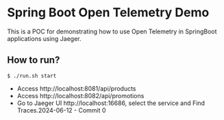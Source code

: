 # Spring Boot Open Telemetry Demo
This is a POC for demonstrating how to use Open Telemetry in SpringBoot applications using Jaeger.

## How to run?

```shell
$ ./run.sh start
```

* Access http://localhost:8081/api/products
* Access http://localhost:8082/api/promotions
* Go to Jaeger UI http://localhost:16686, select the service and Find Traces.2024-06-12 - Commit 0
